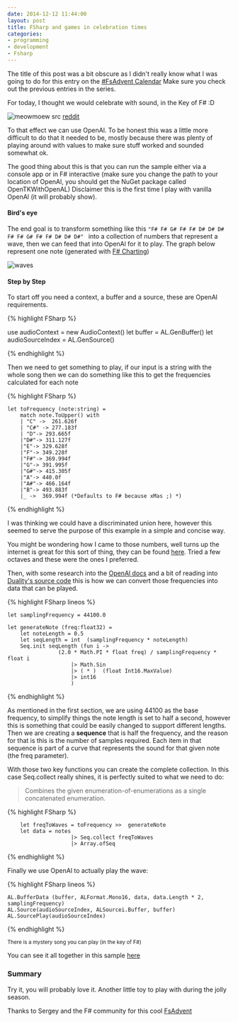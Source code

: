 ```yaml
---
date: 2014-12-12 11:44:00
layout: post
title: FSharp and games in celebration times
categories:
- programming 
- development
- Fsharp
---
```


The title of this post was a bit obscure as I didn't really know what I was going to do for this entry on the [#FsAdvent Calendar](https://sergeytihon.wordpress.com/2014/11/24/f-advent-calendar-in-english-2014/)
Make sure you check out the previous entries in the series.

For today, I thought we would celebrate with sound, in the Key of F# :D

![meowmoew](http://i.imgur.com/3rYHhEu.jpg) src [reddit](http://www.reddit.com/r/aww/comments/2p2r01/our_indoor_cat_moved_from_a_gray_apartment_block/)

To that effect we can use OpenAl. To be honest this was a little more difficult to do that it needed to be, mostly because there was plenty of playing around with values to make sure stuff worked and sounded somewhat ok. 

The good thing about this is that you can run the sample either via a console app or in F# interactive (make sure you change the path to your location of OpenAl, you should get the NuGet package called OpenTKWithOpenAL) Disclaimer this is the first time I play with vanilla OpenAl (it will probably show).

#### Bird's eye

The end goal is to transform something like this ``"F# F# G# F# F# D# D# D# F# F# G# F# F# D# D# D#" `` into a collection of numbers that represent a wave, then we can feed that into OpenAl for it to play. 
The graph below represent one note (generated with [F# Charting](http://fsharp.github.io/FSharp.Charting/)) 

![waves](http://www.roundcrisis.com/images/waves.png)

#### Step by Step

To start off you need a context, a buffer and a source, these are OpenAl requirements.

{% highlight FSharp %}

use audioContext = new AudioContext()
let buffer = AL.GenBuffer()
let audioSourceIndex = AL.GenSource()

{% endhighlight %}


Then we need to get something to play, if our input is a string with the whole song then we can do something like this to get the frequencies calculated for each note

{% highlight FSharp %}

    let toFrequency (note:string) =
        match note.ToUpper() with
        | "C" ->  261.626f
        | "C#" -> 277.183f
        | "D"-> 293.665f
        |"D#"-> 311.127f
        |"E"-> 329.628f
        |"F"-> 349.228f
        |"F#"-> 369.994f
        |"G"-> 391.995f
        |"G#"-> 415.305f
        |"A"-> 440.0f
        |"A#"-> 466.164f
        |"B"-> 493.883f
        |_ ->  369.994f (*Defaults to F# because xMas ;) *)

{% endhighlight %}

I was thinking we could have a discriminated union here, however this seemed to serve the purpose of this example in a simple and concise way. 

You might be wondering how I came to those numbers, well turns up the internet is great for this sort of thing, they can be found [here](http://liutaiomottola.com/formulae/freqtab.htm). Tried a few octaves and these were the ones I preferred.

Then, with some research into the [OpenAl docs](http://www.opentk.com/node/209) and a bit of reading into [Duality's source code](https://github.com/AdamsLair/duality) this is how we can convert those frequencies into data that can be played.

{% highlight FSharp lineos %}

    let samplingFrequency = 44100.0    
    
    let generateNote (freq:float32) =
        let noteLength = 0.5
        let seqLength = int  (samplingFrequency * noteLength)
        Seq.init seqLength (fun i -> 
                    (2.0 * Math.PI * float freq) / samplingFrequency * float i
                        |> Math.Sin                        
                        |> ( * )  (float Int16.MaxValue)
                        |> int16
                        )

{% endhighlight %}

As mentioned in the first section, we are using 44100 as the base frequency, to simplify things the note length is set to half a second, however this is something that could be easily changed to support different lengths.
Then we are creating a **sequence** that is half the frequency, and the reason for that is this is the number of samples required. Each item in that sequence is part of a curve that represents the sound for that given note (the freq parameter). 

With those two key functions you can create the complete collection. In this case Seq.collect really shines, it is perfectly suited to what we need to do:

> Combines the given enumeration-of-enumerations as a single concatenated enumeration.


{% highlight FSharp %}

        let freqToWaves = toFrequency >>  generateNote
        let data = notes                        
                        |> Seq.collect freqToWaves                        
                        |> Array.ofSeq
{% endhighlight %}

Finally we use OpenAl to actually play the wave:

{% highlight FSharp lineos %}

	AL.BufferData (buffer, ALFormat.Mono16, data, data.Length * 2, samplingFrequency)
	AL.Source(audioSourceIndex, ALSourcei.Buffer, buffer)
	AL.SourcePlay(audioSourceIndex)

{% endhighlight %}



<small>There is a mystery song you can play (in the key of F#)</small>

You can see it all together in this sample [here](https://gist.github.com/Andrea/9212fa6249545d3987a9)


### Summary

Try it, you will probably love it. Another little toy to play with during the jolly season.


Thanks to Sergey and the F# community for this cool [FsAdvent](https://sergeytihon.wordpress.com/2014/11/24/f-advent-calendar-in-english-2014/)

